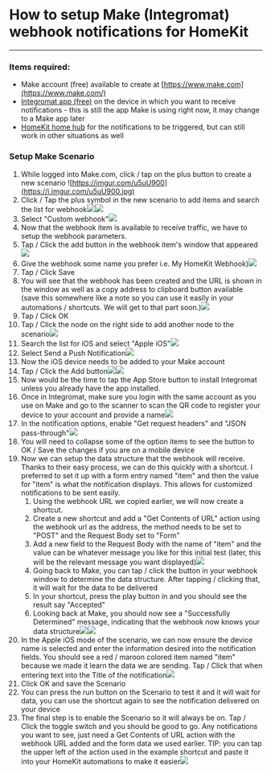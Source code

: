 # How to setup Make (Integromat) webhook notifications for HomeKit
-----
### Items required:
- Make account (free) available to create at [https://www.make.com](https://www.make.com/)
- [Integromat app (free)](https://apps.apple.com/app/id1177073656) on the device in which you want to receive notifications - this is still the app Make is using right now, it may change to a Make app later
- [HomeKit home hub](https://support.apple.com/en-us/HT207057) for the notifications to be triggered, but can still work in other situations as well

### Setup Make Scenario
1. While logged into Make.com, click / tap on the plus button to create a new scenario ![https://imgur.com/u5uU900](https://i.imgur.com/u5uU900.jpg)
2. Click / Tap the plus symbol in the new scenario to add items and search the list for webhook![](https://i.imgur.com/zexWoNw.png)![](https://i.imgur.com/JTOH4rn.jpg)
2. Select "Custom webhook"![](https://i.imgur.com/bHnOlCp.jpg)
3. Now that the webhook item is available to receive traffic, we have to setup the webhook parameters.
4. Tap / Click the add button in the webhook item's window that appeared ![](https://i.imgur.com/rMSX206.jpg)
5. Give the webhook some name you prefer i.e. My HomeKit Webhook)![](https://i.imgur.com/g4BLaO7.jpg)
6. Tap / Click Save
8. You will see that the webhook has been created and the URL is shown in the window as well as a copy address to clipboard button available (save this somewhere like a note so you can use it easily in your automations / shortcuts. We will get to that part soon.)![](https://i.imgur.com/kviBR6U.jpg)
9. Tap / Click OK
10. Tap / Click the node on the right side to add another node to the scenario![](https://i.imgur.com/BRT7Kk2.jpg)
11. Search the list for iOS and select "Apple iOS"![](https://i.imgur.com/VchxumW.jpg)
12. Select Send a Push Notification![](https://i.imgur.com/3LZGwMm.jpg)
13. Now the iOS device needs to be added to your Make account
14. Tap / Click the Add button![](https://i.imgur.com/d5jvn9W.png)![](https://i.imgur.com/Wldca2d.png)
15. Now would be the time to tap the App Store button to install Integromat unless you already have the app installed.
16. Once in Integromat, make sure you login with the same account as you use on Make and go to the scanner to scan the QR code to register your device to your account and provide a name![](https://i.imgur.com/soH6hPS.jpg)
17. In the notification options, enable "Get request headers" and "JSON pass-through"![](https://i.imgur.com/xlsZ5i4.png)
18. You will need to collapse some of the option items to see the button to OK / Save the changes if you are on a mobile device
19. Now we can setup the data structure that the webhook will receive. Thanks to their easy process, we can do this quickly with a shortcut. I preferred to set it up with a form entry named "item" and then the value for "item" is what the notification displays. This allows for customized notifications to be sent easily.
	1. Using the webhook URL we copied earlier, we will now create a shortcut. 
	2. Create a new shortcut and add a "Get Contents of URL" action using the webhook url as the address, the method needs to be set to "POST" and the Request Body set to "Form"
	3. Add a new field to the Request Body with the name of "item" and the value can be whatever message you like for this initial test (later, this will be the relevant message you want displayed)![](https://i.imgur.com/mdQajhU.jpg)
	4. Going back to Make, you can tap / click the button in your webhook window to determine the data structure. After tapping / clicking that, it will wait for the data to be delivered
	5. In your shortcut, press the play button in and you should see the result say "Accepted"
	6. Looking back at Make, you should now see a "Successfully Determined" message, indicating that the webhook now knows your data structure![](https://i.imgur.com/t5CKK0T.jpg)![](https://i.imgur.com/aRZBbbI.jpg)
20. In the Apple iOS mode of the scenario, we can now ensure the device name is selected and enter the information desired into the notification fields. You should see a red / maroon colored item named "item" because we made it learn the data we are sending. Tap / Click that when entering text into the Title of the notification![](https://i.imgur.com/emtmc5J.png)
21. Click OK and save the Scenario
22. You can press the run button on the Scenario to test it and it will wait for data, you can use the shortcut again to see the notification delivered on your device
23. The final step is to enable the Scenario so it will always be on. Tap / Click the toggle switch and you should be good to go. Any notifications you want to see, just need a Get Contents of URL action with the webhook URL added and the form data we used earlier. TIP: you can tap the upper left of the action used in the example shortcut and paste it into your HomeKit automations to make it easier![](https://i.imgur.com/MioFPdt.jpg)
